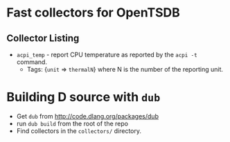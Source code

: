 # Fast collectors for OpenTSDB
## Collector Listing
* `acpi_temp` - report CPU temperature as reported by the `acpi -t` command. 
   * Tags: {`unit` => `thermalN`} where N is the number of the reporting unit.

# Building D source with `dub`
* Get `dub` from http://code.dlang.org/packages/dub
* run `dub build` from the root of the repo
* Find collectors in the `collectors/` directory.

